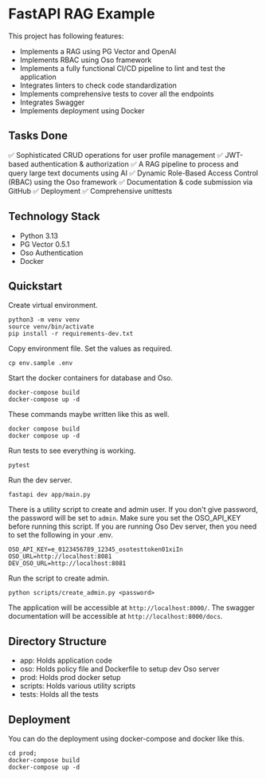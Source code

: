 # FastAPI RAG Example

This project has following features:
- Implements a RAG using PG Vector and OpenAI
- Implements RBAC using Oso framework
- Implements a fully functional CI/CD pipeline to lint and test the application
- Integrates linters to check code standardization
- Implements comprehensive tests to cover all the endpoints
- Integrates Swagger
- Implements deployment using Docker

## Tasks Done
✅ Sophisticated CRUD operations for user profile management
✅ JWT-based authentication & authorization
✅ A RAG pipeline to process and query large text documents using AI
✅ Dynamic Role-Based Access Control (RBAC) using the Oso framework
✅ Documentation & code submission via GitHub
✅ Deployment
✅ Comprehensive unittests

## Technology Stack
- Python 3.13
- PG Vector 0.5.1
- Oso Authentication
- Docker

## Quickstart

Create virtual environment.

```
python3 -m venv venv
source venv/bin/activate
pip install -r requirements-dev.txt
```

Copy environment file. Set the values as required.

```
cp env.sample .env
```

Start the docker containers for database and Oso.

```
docker-compose build
docker-compose up -d
```

These commands maybe written like this as well.

```
docker compose build
docker compose up -d
```

Run tests to see everything is working.

```
pytest
```

Run the dev server.

```
fastapi dev app/main.py
```

There is a utility script to create and admin user. If you don't give password,
the password will be set to `admin`. Make sure you set the OSO_API_KEY before
running this script. If you are running Oso Dev server, then you need to set
the following in your .env.

```
OSO_API_KEY=e_0123456789_12345_osotesttoken01xiIn
OSO_URL=http://localhost:8081
DEV_OSO_URL=http://localhost:8081
```

Run the script to create admin.

```
python scripts/create_admin.py <password>
```

The application will be accessible at `http://localhost:8000/`.
The swagger documentation will be accessible at `http://localhost:8000/docs`.

## Directory Structure
- app: Holds application code
- oso: Holds policy file and Dockerfile to setup dev Oso server
- prod: Holds prod docker setup
- scripts: Holds various utility scripts
- tests: Holds all the tests

## Deployment
You can do the deployment using docker-compose and docker like this.

```
cd prod;
docker-compose build
docker-compose up -d
```
